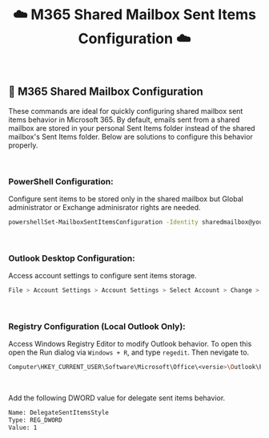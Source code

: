 <div align="center">
 
# ☁️ M365 Shared Mailbox Sent Items Configuration ☁️

<br/>
</div>

## 📮 M365 Shared Mailbox Configuration
These commands are ideal for quickly configuring shared mailbox sent items behavior in Microsoft 365. By default, emails sent from a shared mailbox are stored in your personal Sent Items folder instead of the shared mailbox's Sent Items folder. Below are solutions to configure this behavior properly.

<br>

### PowerShell Configuration:
Configure sent items to be stored only in the shared mailbox but Global administrator or Exchange adminisrator rights are needed.
```bash
powershellSet-MailboxSentItemsConfiguration -Identity sharedmailbox@yourdomain.com -SendAsItemsCopiedTo From -SendOnBehalfOfItemsCopiedTo From
```

<br>

### Outlook Desktop Configuration:
Access account settings to configure sent items storage.
```bash
File > Account Settings > Account Settings > Select Account > Change > More Settings > Advanced
```

<br>

### Registry Configuration (Local Outlook Only):
Access Windows Registry Editor to modify Outlook behavior. To open this open the Run dialog via `Windows + R`, and type `regedit`.
Then nevigate to.
```bash
Computer\HKEY_CURRENT_USER\Software\Microsoft\Office\<versie>\Outlook\Preferences
```

<br>

Add the following DWORD value for delegate sent items behavior.
```bash
Name: DelegateSentItemsStyle
Type: REG_DWORD  
Value: 1
```
